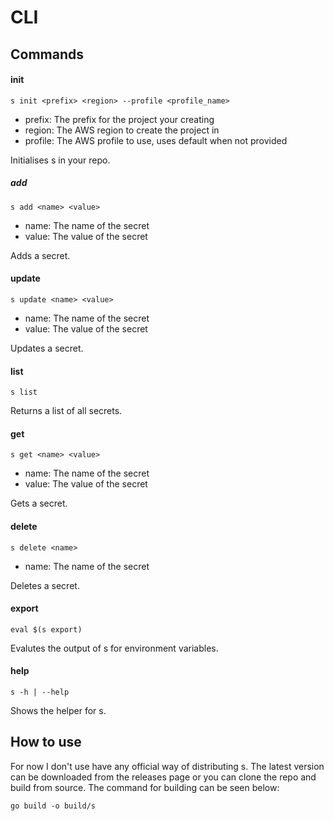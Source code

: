 # CLI
## Commands
#### init
```
s init <prefix> <region> --profile <profile_name>
```
- prefix: The prefix for the project your creating
- region: The AWS region to create the project in
- profile: The AWS profile to use, uses default when not provided

Initialises s in your repo.

##### add
```
s add <name> <value>
```
- name: The name of the secret
- value: The value of the secret

Adds a secret.

#### update
```
s update <name> <value>
```
- name: The name of the secret
- value: The value of the secret

Updates a secret.

#### list
```
s list
```
Returns a list of all secrets.

#### get
```
s get <name> <value>
```
- name: The name of the secret
- value: The value of the secret

Gets a secret.

#### delete
```
s delete <name>
```
- name: The name of the secret

Deletes a secret.

#### export
```
eval $(s export)
```
Evalutes the output of s for environment variables.

#### help
```
s -h | --help
```
Shows the helper for s.

## How to use
For now I don't use have any official way of distributing s. The latest version
can be downloaded from the releases page or you can clone the repo and build from
source. The command for building can be seen below:
```
go build -o build/s
```
